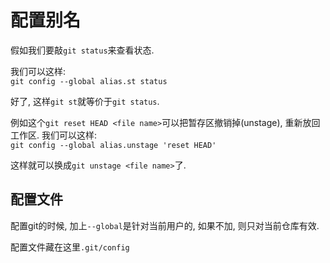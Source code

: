 # 配置别名
假如我们要敲`git status`来查看状态.

我们可以这样: <br/>
`git config --global alias.st status`

好了, 这样`git st`就等价于`git status`.

例如这个`git reset HEAD <file name>`可以把暂存区撤销掉(unstage), 重新放回工作区.
我们可以这样: <br/>
`git config --global alias.unstage 'reset HEAD'`

这样就可以换成`git unstage <file name>`了.

## 配置文件

配置git的时候, 加上`--global`是针对当前用户的, 如果不加, 则只对当前仓库有效.

配置文件藏在这里`.git/config`